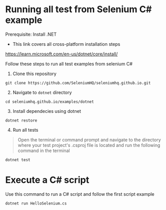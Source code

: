 # Running all test from Selenium C# example

Prerequisite: Install .NET
- This link covers all cross-platform installation steps

https://learn.microsoft.com/en-us/dotnet/core/install/ 

Follow these steps to run all test examples from selenium C#

1. Clone this repository

```
git clone https://github.com/SeleniumHQ/seleniumhq.github.io.git
```

2. Navigate to `dotnet` directory

```
cd seleniumhq.github.io/examples/dotnet
```

3. Install dependecies using dotnet

```
dotnet restore
```

4. Run all tests
> Open the terminal or command prompt and navigate to the directory where your test project's .csproj file is located and run the following command in the terminal

```
dotnet test
```

# Execute a C# script

Use this command to run a C# script and follow the first script example

```
dotnet run HelloSelenium.cs
```